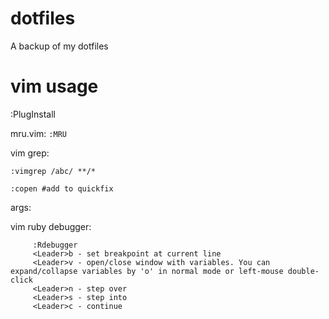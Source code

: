 dotfiles
========

A backup of my dotfiles

vim usage
=========

:PlugInstall

mru.vim: ``:MRU``

vim grep: 

``:vimgrep /abc/ **/*``

``:copen #add to quickfix`` 

args:

vim ruby debugger:

         :Rdebugger
         <Leader>b - set breakpoint at current line
         <Leader>v - open/close window with variables. You can expand/collapse variables by 'o' in normal mode or left-mouse double-click
         <Leader>n - step over
         <Leader>s - step into
         <Leader>c - continue
